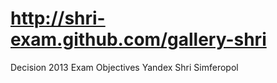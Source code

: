 http://shri-exam.github.com/gallery-shri
============

Decision 2013 Exam Objectives Yandex Shri Simferopol 
